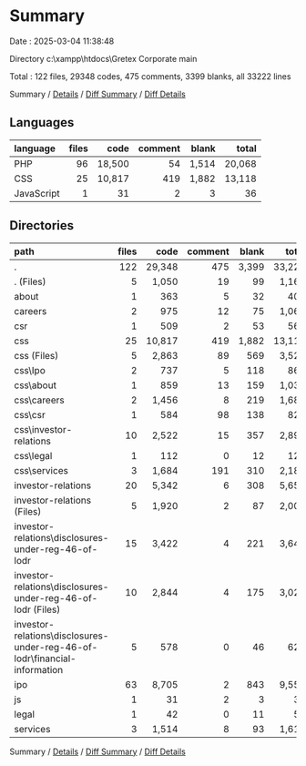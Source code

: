 # Summary

Date : 2025-03-04 11:38:48

Directory c:\\xampp\\htdocs\\Gretex Corporate main

Total : 122 files,  29348 codes, 475 comments, 3399 blanks, all 33222 lines

Summary / [Details](details.md) / [Diff Summary](diff.md) / [Diff Details](diff-details.md)

## Languages
| language | files | code | comment | blank | total |
| :--- | ---: | ---: | ---: | ---: | ---: |
| PHP | 96 | 18,500 | 54 | 1,514 | 20,068 |
| CSS | 25 | 10,817 | 419 | 1,882 | 13,118 |
| JavaScript | 1 | 31 | 2 | 3 | 36 |

## Directories
| path | files | code | comment | blank | total |
| :--- | ---: | ---: | ---: | ---: | ---: |
| . | 122 | 29,348 | 475 | 3,399 | 33,222 |
| . (Files) | 5 | 1,050 | 19 | 99 | 1,168 |
| about | 1 | 363 | 5 | 32 | 400 |
| careers | 2 | 975 | 12 | 75 | 1,062 |
| csr | 1 | 509 | 2 | 53 | 564 |
| css | 25 | 10,817 | 419 | 1,882 | 13,118 |
| css (Files) | 5 | 2,863 | 89 | 569 | 3,521 |
| css\\Ipo | 2 | 737 | 5 | 118 | 860 |
| css\\about | 1 | 859 | 13 | 159 | 1,031 |
| css\\careers | 2 | 1,456 | 8 | 219 | 1,683 |
| css\\csr | 1 | 584 | 98 | 138 | 820 |
| css\\investor-relations | 10 | 2,522 | 15 | 357 | 2,894 |
| css\\legal | 1 | 112 | 0 | 12 | 124 |
| css\\services | 3 | 1,684 | 191 | 310 | 2,185 |
| investor-relations | 20 | 5,342 | 6 | 308 | 5,656 |
| investor-relations (Files) | 5 | 1,920 | 2 | 87 | 2,009 |
| investor-relations\\disclosures-under-reg-46-of-lodr | 15 | 3,422 | 4 | 221 | 3,647 |
| investor-relations\\disclosures-under-reg-46-of-lodr (Files) | 10 | 2,844 | 4 | 175 | 3,023 |
| investor-relations\\disclosures-under-reg-46-of-lodr\\financial-information | 5 | 578 | 0 | 46 | 624 |
| ipo | 63 | 8,705 | 2 | 843 | 9,550 |
| js | 1 | 31 | 2 | 3 | 36 |
| legal | 1 | 42 | 0 | 11 | 53 |
| services | 3 | 1,514 | 8 | 93 | 1,615 |

Summary / [Details](details.md) / [Diff Summary](diff.md) / [Diff Details](diff-details.md)